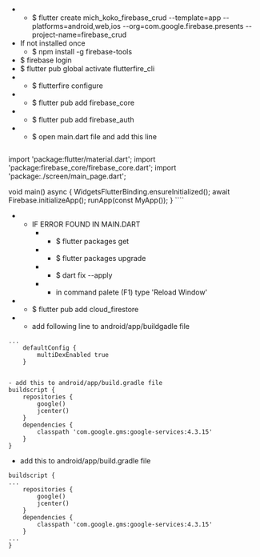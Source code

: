 
- * $ flutter create mich_koko_firebase_crud --template=app --platforms=android,web,ios --org=com.google.firebase.presents --project-name=firebase_crud
- If not installed once
    - $ npm install -g firebase-tools
- $ firebase login
- $ flutter pub global activate flutterfire_cli
- * $ flutterfire configure
- * $ flutter pub add firebase_core
- * $ flutter pub add firebase_auth
- * $ open main.dart file and add this line
    ````
import 'package:flutter/material.dart';
import 'package:firebase_core/firebase_core.dart';
import 'package:./screen/main_page.dart';

void main() async {
  WidgetsFlutterBinding.ensureInitialized();
  await Firebase.initializeApp();
  runApp(const MyApp());
}
    ````
- * IF ERROR FOUND IN MAIN.DART
    - * $ flutter packages get
    - * $ flutter packages upgrade
    - * $ dart fix --apply
    - * in command palete (F1) type 'Reload Window'
- * $ flutter pub add cloud_firestore
- * add following line to android/app/buildgadle file
````
...
    defaultConfig {
        multiDexEnabled true
    }
````

````

- add this to android/app/build.gradle file
buildscript {
    repositories {
        google()
        jcenter()
    }
    dependencies {
        classpath 'com.google.gms:google-services:4.3.15'
    }
}
````

- add this to android/app/build.gradle file
````
buildscript {
...
    repositories {
        google()
        jcenter()
    }
    dependencies {
        classpath 'com.google.gms:google-services:4.3.15'
    }
...
}
````
